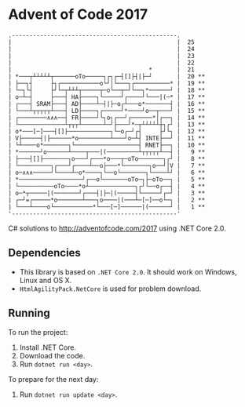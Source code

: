 
# Advent of Code 2017
```
.-----------------------------------------------.       
|                                               |  25
|                                               |  24
|                                               |  23
|                                               |  22
|                                       *       |  21
| *───┬┴┴┴┴┴┬──────oTo─────┐┌┐┌─┤[]├┤|├─┘       |  20 **
| ├──┐┤     ├┐┌───────────o└┘│└───┐┌──────────* |  19 **
| └─┐└┤     ├┘└─┬┴┴┴┬─────┬─o└──┬─┘└──┐*──────┘ |  18 **
| o─┴─┤     ├───┤ HA├────┐└─────┘┌────┘└───|(─* |  17 **
| ┌───┤ SRAM├───┤ AD├────┴─┤|├─o┌┴───o*───────┤ |  16 **
| └───┴┬┬┬┬┬┴───┤ LD├────┐┌─────┘*────┘o──┬───┘ |  15 **
| ┌────────∧∧∧──┤ FR├────┘└┐o┐┌──┘┌──────*│┌──┐ |  14 **
| └─────────────┴┬┬┬┴──────┴─┘├───┘*─┬┴┴┴┴┴┼┐┌┘ |  13 **
| o*───[─]───┤[]├────────────┐└─o┌─┘┌┤     ├┘└┐ |  12 **
| V├─────┤|├──────*o─────────┴───┘o─┴┤ INTE├──┘ |  11 **
| └┴────o*───────┐└──────────────────┤ RNET├──┐ |  10 **
| *──────┘o──────┴────┬───|(─────────┴┬┬┬┬┬┴──┤ |   9 **
| ├───┤[]├───────┐o───┘┌───*o───┬─oTo───────┐┌┘ |   8 **
| └─────────┐┌───┘┌────┴──o├───*└───────┐o──┘│V |   7 **
| o─∧∧∧─────┘└────┴─o*────┐└──o└───────┐└────┴┘ |   6 **
| *──────────────────┘┌──o└───────oTo─┐├─oTo──┐ |   5 **
| └──────────oTo────*o┴─────────────┐┌┘└──o┌──┤ |   4 **
| o─*┬─────|(───────┘┌───┤|├─|(─────┤└─────┘┌─┘ |   3 **
| ┌─┘=┌─────*o───────┴───┐o────|(───┴─[─]──o└─┐ |   2 **
| └───┴────o└───────────*└───[─]──────|(──────┘ |   1 **
'-----------------------------------------------'       

```
C# solutions to http://adventofcode.com/2017 using .NET Core 2.0.

## Dependencies

- This library is based on `.NET Core 2.0`. It should work on Windows, Linux and OS X.
- `HtmlAgilityPack.NetCore` is used for problem download.

## Running

To run the project:

1. Install .NET Core.
2. Download the code.
3. Run `dotnet run <day>`.

To prepare for the next day:

1. Run `dotnet run update <day>`.